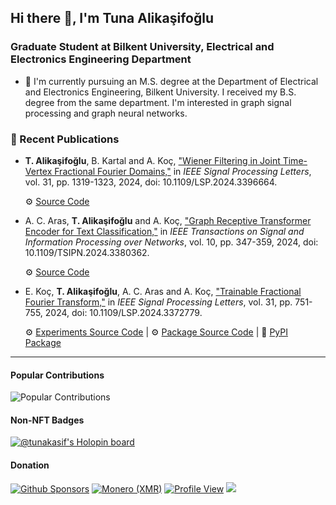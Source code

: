 ## Hi there 👋, I'm Tuna Alikaşifoğlu

### Graduate Student at Bilkent University, Electrical and Electronics Engineering Department

- 🔭 I'm currently pursuing an M.S. degree at the Department of Electrical and Electronics Engineering, Bilkent University. I received my B.S. degree from the same department. I'm interested in graph signal processing and graph neural networks.

### 📰 Recent Publications

- **T. Alikaşifoğlu**, B. Kartal and A. Koç, ["Wiener Filtering in Joint Time-Vertex Fractional Fourier Domains,"](https://doi.org/10.1109/LSP.2024.3396664) in _IEEE Signal Processing Letters_, vol. 31, pp. 1319-1323, 2024, doi: 10.1109/LSP.2024.3396664.

  ⚙️ [Source Code](https://github.com/koc-lab/jfrt-optimal)

- A. C. Aras, **T. Alikaşifoğlu** and A. Koç, ["Graph Receptive Transformer Encoder for Text Classification,"](https://doi.org/10.1109/TSIPN.2024.3380362) in _IEEE Transactions on Signal and Information Processing over Networks_, vol. 10, pp. 347-359, 2024, doi: 10.1109/TSIPN.2024.3380362.

  ⚙️ [Source Code](https://github.com/koc-lab/grte)

- E. Koç, **T. Alikaşifoğlu**, A. C. Aras and A. Koç, ["Trainable Fractional Fourier Transform,"](https://doi.org/10.1109/LSP.2024.3372779) in _IEEE Signal Processing Letters_, vol. 31, pp. 751-755, 2024, doi: 10.1109/LSP.2024.3372779.

  ⚙️ [Experiments Source Code](https://github.com/koc-lab/TrainableFrFT) | ⚙️ [Package Source Code](https://github.com/tunakasif/torch-frft) | 🐍 [PyPI Package](https://pypi.org/project/torch-frft/)

---

#### Popular Contributions

![Popular Contributions](https://github-contributor-stats.vercel.app/api?username=tunakasif&limit=5&theme=dark&combine_all_yearly_contributions=true)

#### Non-NFT Badges

[![@tunakasif's Holopin board](https://holopin.io/api/user/board?user=tunakasif)](https://holopin.io/@tunakasif)

#### Donation

[![Github Sponsors](https://img.shields.io/badge/sponsor-30363D?style=for-the-badge&logo=GitHub-Sponsors&logoColor=#white)](https://github.com/sponsors/tunakasif)
[![Monero (XMR)](https://img.shields.io/badge/monero-FF6600?style=for-the-badge&logo=monero&logoColor=white)](./monero.md)
[![Profile View](https://komarev.com/ghpvc/?username=tunakasif&style=for-the-badge&label=Views+since+2023-03-06)](https://github.com/tunakasif)
![](https://hit.yhype.me/github/profile?user_id=34691280)
